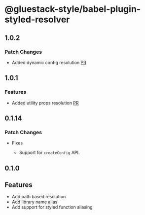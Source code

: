 # @gluestack-style/babel-plugin-styled-resolver

## 1.0.2

### Patch Changes

- Added dynamic config resolution [PR](https://github.com/gluestack/gluestack-style/pull/550)

## 1.0.1

### Features

- Added utility props resolution [PR](https://github.com/gluestack/gluestack-style/pull/519)

## 0.1.14

### Patch Changes

- Fixes

  - Support for `createConfig` API.

## 0.1.0

## Features

- Add path based resolution
- Add library name alias
- Add support for styled function aliasing
